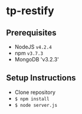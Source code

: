 # tp-restify


## Prerequisites

- NodeJS `v4.2.4`
- npm `v3.7.3`
- MongoDB 'v3.2.3'

## Setup Instructions

- Clone repository
- `$ npm install`
- `$ node server.js`

